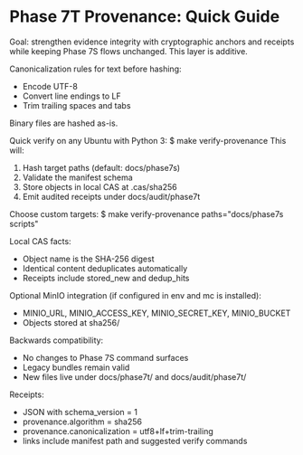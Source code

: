 # Phase 7T Provenance: Quick Guide

Goal: strengthen evidence integrity with cryptographic anchors and receipts while keeping Phase 7S flows unchanged. This layer is additive.

Canonicalization rules for text before hashing:
- Encode UTF-8
- Convert line endings to LF
- Trim trailing spaces and tabs

Binary files are hashed as-is.

Quick verify on any Ubuntu with Python 3:
$ make verify-provenance
This will:
1) Hash target paths (default: docs/phase7s)
2) Validate the manifest schema
3) Store objects in local CAS at .cas/sha256
4) Emit audited receipts under docs/audit/phase7t

Choose custom targets:
$ make verify-provenance paths="docs/phase7s scripts"

Local CAS facts:
- Object name is the SHA-256 digest
- Identical content deduplicates automatically
- Receipts include stored_new and dedup_hits

Optional MinIO integration (if configured in env and mc is installed):
- MINIO_URL, MINIO_ACCESS_KEY, MINIO_SECRET_KEY, MINIO_BUCKET
- Objects stored at sha256/<digest>

Backwards compatibility:
- No changes to Phase 7S command surfaces
- Legacy bundles remain valid
- New files live under docs/phase7t/ and docs/audit/phase7t/

Receipts:
- JSON with schema_version = 1
- provenance.algorithm = sha256
- provenance.canonicalization = utf8+lf+trim-trailing
- links include manifest path and suggested verify commands
